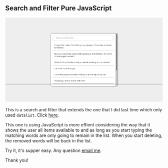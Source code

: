 ## Search and Filter Pure JavaScript

![Project image](./img/view.png)

This is a search and filter that extends the one that I did last time which only used `datalist`. Click [here](https://github.com/sam0132nodier/search-filter-HTML_CSS).

This one is using JavaScript is more effient considering the way that it shows the user all items available to and as long as you start typing the matching words are only going to remain in the list. When you start deleting, the removed words will be back in the list.

Try it, it's supper easy. Any question [email me](sam0132nodier@gmail.com).

Thank you!

